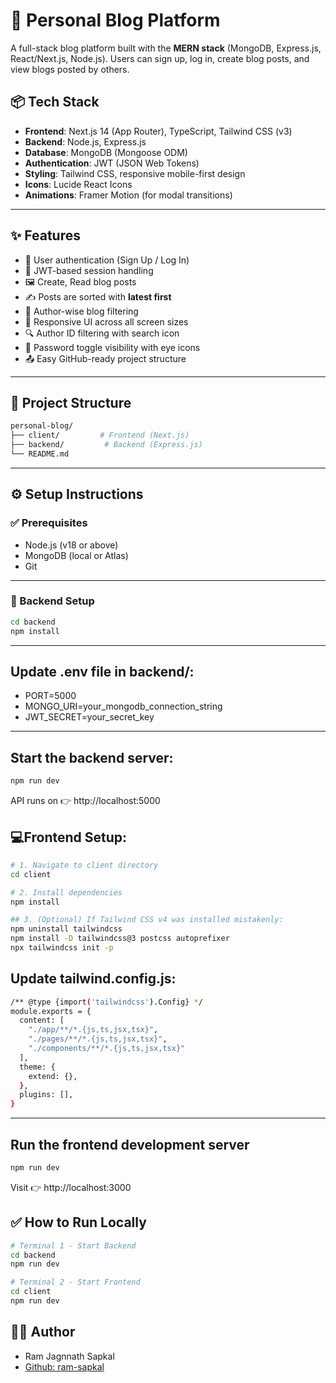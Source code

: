 # 📝 Personal Blog Platform

A full-stack blog platform built with the **MERN stack** (MongoDB, Express.js, React/Next.js, Node.js). Users can sign up, log in, create blog posts, and view blogs posted by others.

## 📦 Tech Stack

- **Frontend**: Next.js 14 (App Router), TypeScript, Tailwind CSS (v3)
- **Backend**: Node.js, Express.js
- **Database**: MongoDB (Mongoose ODM)
- **Authentication**: JWT (JSON Web Tokens)
- **Styling**: Tailwind CSS, responsive mobile-first design
- **Icons**: Lucide React Icons
- **Animations**: Framer Motion (for modal transitions)

---

## ✨ Features

- 🔐 User authentication (Sign Up / Log In)
- 🪪 JWT-based session handling
- 🖼️ Create, Read blog posts
- ✍️ Posts are sorted with **latest first**
- 🧵 Author-wise blog filtering
- 🎨 Responsive UI across all screen sizes
- 🔍 Author ID filtering with search icon
- 🌙 Password toggle visibility with eye icons
- 📤 Easy GitHub-ready project structure

---

## 📁 Project Structure

```bash
personal-blog/
├── client/         # Frontend (Next.js)
├── backend/         # Backend (Express.js)
└── README.md
```

---

## ⚙️ Setup Instructions

### ✅ Prerequisites
- Node.js (v18 or above)
- MongoDB (local or Atlas) 
- Git

---

### 🔧 Backend Setup

```bash
cd backend
npm install
```
---

## Update .env file in backend/:

 - PORT=5000
 - MONGO_URI=your_mongodb_connection_string
 - JWT_SECRET=your_secret_key

---

## Start the backend server:
```bash
npm run dev 
```
API runs on 👉 http://localhost:5000

## 💻Frontend Setup:

```bash
# 1. Navigate to client directory
cd client

# 2. Install dependencies
npm install

## 3. (Optional) If Tailwind CSS v4 was installed mistakenly:
npm uninstall tailwindcss
npm install -D tailwindcss@3 postcss autoprefixer
npx tailwindcss init -p
```

## Update tailwind.config.js:
```bash
/** @type {import('tailwindcss').Config} */
module.exports = {
  content: [
    "./app/**/*.{js,ts,jsx,tsx}",
    "./pages/**/*.{js,ts,jsx,tsx}",
    "./components/**/*.{js,ts,jsx,tsx}"
  ],
  theme: {
    extend: {},
  },
  plugins: [],
}
```

---
## Run the frontend development server
```bash
npm run dev
```
Visit 👉 http://localhost:3000

## ✅ How to Run Locally

```bash
# Terminal 1 - Start Backend
cd backend
npm run dev

# Terminal 2 - Start Frontend
cd client
npm run dev
```

## 🙋‍♂️ Author
- Ram Jagnnath Sapkal
- [Github: ram-sapkal](https://github.com/ram-sapkal)

